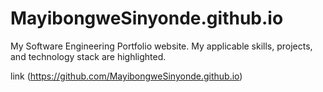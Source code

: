 # MayibongweSinyonde.github.io
My Software Engineering Portfolio website. My applicable skills, projects, and technology stack are highlighted. 

link (https://github.com/MayibongweSinyonde.github.io)
